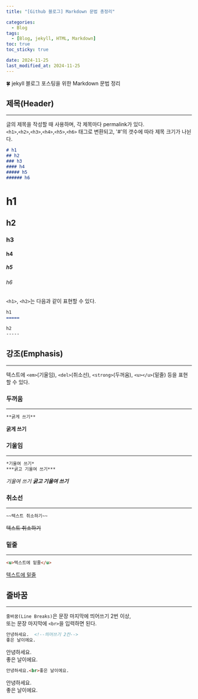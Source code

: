 ```yaml
---
title: "[Github 블로그] Markdown 문법 총정리"

categories:
  - Blog
tags:
  - [Blog, jekyll, HTML, Markdown]
toc: true
toc_sticky: true

date: 2024-11-25
last_modified_at: 2024-11-25
---
```

🍀 jekyll 블로그 포스팅을 위한 Markdown 문법 정리

## 제목(Header)
---
글의 제목을 작성할 때 사용하며, 각 제목마다 permalink가 있다.  
`<h1>`,`<h2>`,`<h3>`,`<h4>`,`<h5>`,`<h6>` 태그로 변환되고,
'#'의 갯수에 따라 제목 크기가 나뉜다.
```markdown
# h1
## h2
### h3
#### h4
##### h5
###### h6
```
# h1
## h2
### h3
#### h4
##### h5
###### h6

`<h1>`, `<h2>`는 다음과 같이 표현할 수 있다.
```markdown
h1
=====

h2
-----
```
## 강조(Emphasis)
---
텍스트에 `<em>`(기울임), `<del>`(취소선), `<strong>`(두꺼움), `<u></u>`(밑줄) 등을 표현할 수 있다.

### 두꺼움
---
```markdown
**굵게 쓰기**
```
**굵게 쓰기**

### 기울임
---
```markdown
*기울여 쓰기*
***굵고 기울여 쓰기***
```
*기울여 쓰기*
***굵고 기울여 쓰기***

### 취소선
---
```markdown
~~텍스트 취소하기~~
```
~~텍스트 취소하기~~

### 밑줄
---
```markdown
<u>텍스트에 밑줄</u>
```
<u>텍스트에 밑줄</u>

## 줄바꿈
---
`줄바꿈(Line Breaks)`은 문장 마지막에 띄어쓰기 2번 이상,  
또는 문장 마지막에 `<br>`을 입력하면 된다.
```markdown
안녕하세요.  <!--띄어쓰기 2칸-->
좋은 날이에요.
```
안녕하세요.  
좋은 날이에요.

```markdown
안녕하세요.<br>좋은 날이에요.
```
안녕하세요.<br>좋은 날이에요.

